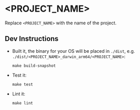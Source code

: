 <!--
 Copyright 2023 Dimitri Koshkin. All rights reserved.
 SPDX-License-Identifier: Apache-2.0
 -->

# <PROJECT_NAME>

Replace `<PROJECT_NAME>` with the name of the project.

## Dev Instructions

-   Built it, the binary for your OS will be placed in `./dist`, e.g. `./dist/<PROJECT_NAME>_darwin_arm64/<PROJECT_NAME>`:

    ```shell
    make build-snapshot
    ```

-   Test it:

    ```shell
    make test
    ```

-   Lint it:

    ```shell
    make lint
    ```
